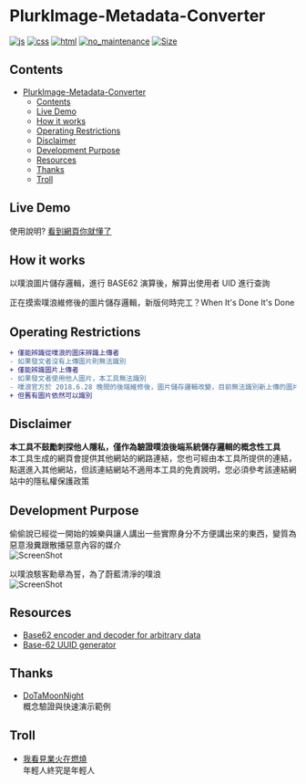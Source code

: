 # PlurkImage-Metadata-Converter
[![js](https://github.takahashi65.info/lib_badge/JavaScript.svg)](https://www.javascript.com/)
[![css](https://github.takahashi65.info/lib_badge/css-3.0.svg)](https://www.w3.org/Style/CSS/) 
[![html](https://github.takahashi65.info/lib_badge/html-5.0.svg)](https://html.spec.whatwg.org/)
[![no_maintenance](https://github.takahashi65.info/lib_badge/no_maintenance.svg)](https://github.com/potch/unmaintained.tech)
[![Size](https://img.shields.io/github/repo-size/Suzhou65/PlurkImage-Metadata-Converter)](https://shields.io/category/size)

## Contents
- [PlurkImage-Metadata-Converter](#plurkimage-metadata-converter)
  * [Contents](#Contents)
  * [Live Demo](#live-Demo)
  * [How it works](#how-it-works)
  * [Operating Restrictions](#operating-restrictions)
  * [Disclaimer](#disclaimer)
  * [Development Purpose](#development-purpose)
  * [Resources](#resources)
  * [Thanks](#thanks)
  * [Troll](#troll)

## Live Demo
使用說明? [看到網頁你就懂了](https://takahashi65.info/plurk/anonymous_probe.html)
  
## How it works
以噗浪圖片儲存邏輯，進行 BASE62 演算後，解算出使用者 UID 進行查詢  
  
正在摸索噗浪維修後的圖片儲存邏輯，新版何時完工？When It's Done It's Done  

## Operating Restrictions
```diff
+ 僅能辨識從噗浪的圖床辨識上傳者
- 如果發文者沒有上傳圖片則無法識別
+ 僅能辨識圖片上傳者
- 如果發文者使用他人圖片，本工具無法識別
- 噗浪官方於 2018.6.28 晚間的後端維修後，圖片儲存邏輯改變，目前無法識別新上傳的圖片
+ 但舊有圖片依然可以識別
```

## Disclaimer
**本工具不鼓勵刺探他人隱私，僅作為驗證噗浪後端系統儲存邏輯的概念性工具**  
本工具生成的網頁會提供其他網站的網路連結，您也可經由本工具所提供的連結，點選進入其他網站，但該連結網站不適用本工具的免責說明，您必須參考該連結網站中的隱私權保護政策

## Development Purpose  
偷偷說已經從一開始的娛樂與讓人講出一些實際身分不方便講出來的東西，變質為惡意潑糞跟散播惡意內容的媒介  
![ScreenShot](https://github.takahashi65.info/lib_img/github_meme_this_is_fine.webp)  

以噗浪駭客勳章為誓，為了蔚藍清淨的噗浪  
![ScreenShot](https://github.takahashi65.info/lib_img/github_plurk_hacker_icon.webp)  

## Resources
- [Base62 encoder and decoder for arbitrary data](https://github.com/tuupola/base62)  
- [Base-62 UUID generator](https://github.com/shanehughes3/uuid62) 

## Thanks
- [DoTaMoonNight](https://www.plurk.com/DoTaMoonNight)   
概念驗證與快速演示範例

## Troll
- [我看見業火在燃燒](https://www.plurk.com/p/mty8zp)  
年輕人終究是年輕人
